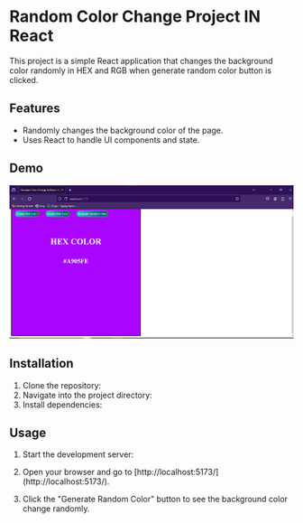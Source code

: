 # Random Color Change Project IN React

This project is a simple React application that changes the background color randomly in HEX and RGB when generate random color button is clicked.

## Features

- Randomly changes the background color of the page.
- Uses React to handle UI components and state.

## Demo
![Demo](image.png)








## Installation

1. Clone the repository:
2. Navigate into the project directory:
3. Install dependencies:


## Usage

1. Start the development server:

2. Open your browser and go to [http://localhost:5173/]
(http://localhost:5173/).

3. Click the "Generate Random Color" button to see the background color change randomly.

